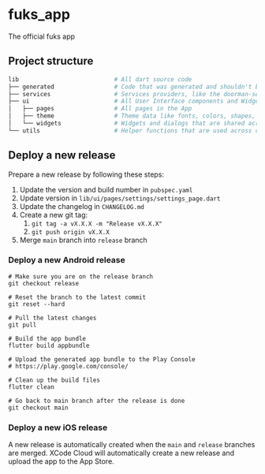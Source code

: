 # fuks_app

The official fuks app

## Project structure

```bash
lib                           # All dart source code
├── generated                 # Code that was generated and shouldn't be touched!
├── services                  # Services providers, like the doorman-service, for UI components
├── ui                        # All User Interface components and Widgets
│   ├── pages                 # All pages in the App
│   ├── theme                 # Theme data like fonts, colors, shapes, etc.
│   └── widgets               # Widgets and dialogs that are shared across pages
└── utils                     # Helper functions that are used across components
```

## Deploy a new release

Prepare a new release by following these steps:

1. Update the version and build number in `pubspec.yaml`
2. Update version in `lib/ui/pages/settings/settings_page.dart`
3. Update the changelog in `CHANGELOG.md`
4. Create a new git tag:
    1. `git tag -a vX.X.X -m "Release vX.X.X"`
    2. `git push origin vX.X.X`
5. Merge `main` branch into `release` branch

### Deploy a new Android release

```shell
# Make sure you are on the release branch
git checkout release

# Reset the branch to the latest commit
git reset --hard

# Pull the latest changes
git pull

# Build the app bundle
flutter build appbundle

# Upload the generated app bundle to the Play Console
# https://play.google.com/console/

# Clean up the build files
flutter clean

# Go back to main branch after the release is done
git checkout main

```

### Deploy a new iOS release

A new release is automatically created when the `main` and `release` branches are merged. XCode
Cloud will automatically create a new release and upload the app to the App Store.
